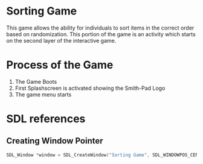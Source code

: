# Sorting Game


This game allows the ability for individuals to sort items in the correct order
based on randomization. This portion of the game is an activity which starts on
the second layer of the interactive game.





# Process of the Game


1. The Game Boots
2. First Splashscreen is activated showing the Smith-Pad Logo
3. The game menu starts




# SDL references 


## Creating Window Pointer

``` c
SDL_Window *window = SDL_CreateWindow("Sorting Game", SDL_WINDOWPOS_CENTERED, SDL_WINDOWPOS_CENTERED, 800, 600, SDL_WINDOW_SHOWN);
```